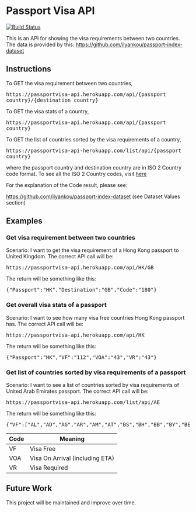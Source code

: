 # Passport Visa API

[![Build Status](https://travis-ci.com/nickypangers/passport-visa-api.svg?branch=master)](https://travis-ci.com/nickypangers/passport-visa-api)

This is an API for showing the visa requirements between two countries. The data is provided by this: https://github.com/ilyankou/passport-index-dataset

## Instructions

To GET the visa requirement between two countries, <pre>https<nolink>://passportvisa-api.herokuapp.com/api/{passport country}/{destination country}</pre>

To GET the visa stats of a country, <pre>https<nolink>://passportvisa-api.herokuapp.com/api/{passport country}</pre>

To GET the list of countries sorted by the visa requirements of a country, <pre>https<nolink>://passportvisa-api-herokuapp.com/list/api/{passport country}</pre>

where the passport country and destination country are in ISO 2 Country code format. To see all the ISO 2 Country codes, visit [here](https://en.wikipedia.org/wiki/ISO_3166-1_alpha-2)

For the explanation of the Code result, please see:

https://github.com/ilyankou/passport-index-dataset (see Dataset Values section)

## Examples

### Get visa requirement between two countries

Scenario: I want to get the visa requirement of a Hong Kong passport to United Kingdom. The correct API call will be:

<pre>https<nolink>://passportvisa-api.herokuapp.com/api/HK/GB</pre>

The return will be something like this:

<pre>{"Passport":"HK","Destination":"GB","Code":"180"}</pre>

### Get overall visa stats of a passport

Scenario: I want to see how many visa free countries Hong Kong passport has. The correct API call will be:

<pre>https<nolink>://passportvisa-api.herokuapp.com/api/HK</pre>

The return will be something like this:

<pre>{"Passport":"HK","VF":"112","VOA":"43","VR":"43"}</pre>

### Get list of countries sorted by visa requirements of a passport

Scenario: I want to see a list of countries sorted by visa requirements of United Arab Emirates passport. The correct API call will be:

<pre>https<nolink>://passportvisa-api.herokuapp.com/list/api/AE</pre>

The return will be something like this:

<pre>{"VF":["AL","AD","AG","AR","AM","AT","BS","BH","BB","BY","BE","BA","BW","BR","BN","BG","BF","TD","CL","CN","CO","CR","HR","CU","CY","CZ","DK","DM","DO","EC","EG","SV","EE","SZ","FJ","FI","FR","GM","GE","DE","GR","GD","GT","HT","HN","HK","HU","IS","ID","IE","IT","JP","JO","KZ","XK","KW","KG","LV","LB","LI","LT","LU","MY","ML","MT","MU","MX","FM","MD","MC","ME","MA","NR","NL","NI","MK","NO","OM","PS","PA","PY","PH","PL","PT","QA","RO","RU","KN","LC","SM","ST","SA","RS","SG","SK","SI","SB","ZA","KR","SS","ES","VC","SD","SE","CH","SY","TH","TO","TN","UA","UY","UZ","VU","VA"],"VOA":["AO","AU","AZ","BD","BJ","BO","BI","KH","CA","CV","CF","KM","CG","CD","CI","DJ","GQ","ET","GA","GN","GW","GY","IN","IR","KE","LA","LS","LR","MO","MG","MW","MV","MH","MR","MN","MZ","NA","NP","NZ","NE","NG","PK","PW","RW","WS","SN","SC","SL","SO","LK","SR","TW","TJ","TZ","TL","TG","TR","TV","UG","GB","VN","YE","ZM","ZW"],"VR":["AF","DZ","BZ","BT","CM","ER","GH","IQ","IL","JM","KI","LY","MM","KP","PG","PE","TT","TM","US","VE"]}</pre>

| Code| Meaning                         |
|-----|---------------------------------|
| VF  | Visa Free                       |
| VOA | Visa On Arrival (including ETA) |
| VR  | Visa Required                   |

## Future Work

This project will be maintained and improve over time.

